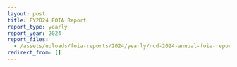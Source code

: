 ```yaml
---
layout: post
title: FY2024 FOIA Report
report_type: yearly
report_year: 2024
report_files:
  - /assets/uploads/foia-reports/2024/yearly/ncd-2024-annual-foia-report.pdf
redirect_from: []
---
```

